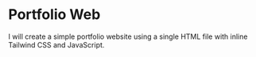 # Portfolio Web

I will create a simple portfolio website  using a single HTML file with inline Tailwind CSS and JavaScript. 
